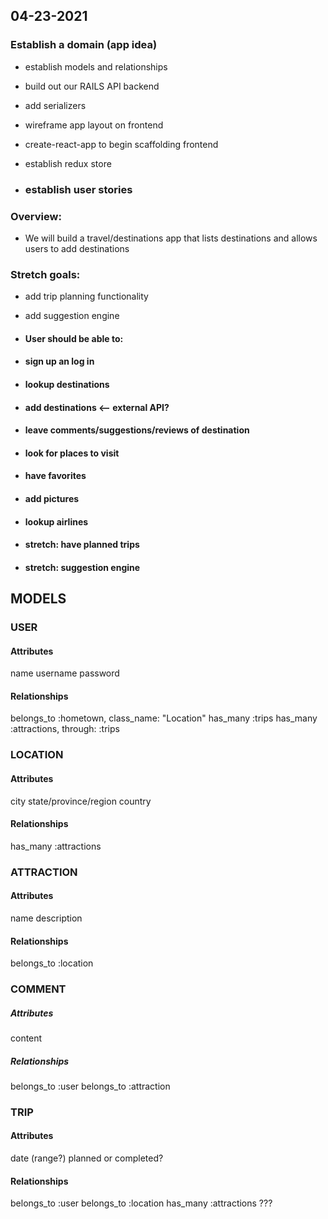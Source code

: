 ## 04-23-2021

 ### Establish a domain (app idea)

- establish models and relationships
- build out our RAILS API backend
- add serializers
- wireframe app layout on frontend
- create-react-app to begin scaffolding frontend
- establish redux store

- ### establish user stories

### Overview:
- We will build a travel/destinations app that lists destinations and allows users to add destinations

### Stretch goals: 
- add trip planning functionality
- add suggestion engine

- #### User should be able to:
- #### sign up an log in
- #### lookup destinations
- #### add destinations <-- external API?
- #### leave comments/suggestions/reviews of destination
- #### look for places to visit
- #### have favorites
- #### add pictures
- #### lookup airlines
- #### stretch: have planned trips
- #### stretch: suggestion engine

## MODELS

### USER

#### Attributes
name
username
password

#### Relationships
belongs_to :hometown, class_name: "Location"
has_many :trips
has_many :attractions, through: :trips

### LOCATION

#### Attributes
city
state/province/region
country

#### Relationships
has_many :attractions

### ATTRACTION

#### Attributes
name
description

#### Relationships
belongs_to :location

### COMMENT

##### Attributes
content

##### Relationships
belongs_to :user
belongs_to :attraction

### TRIP

#### Attributes
date (range?)
planned or completed?

#### Relationships
belongs_to :user
belongs_to :location
has_many :attractions ???